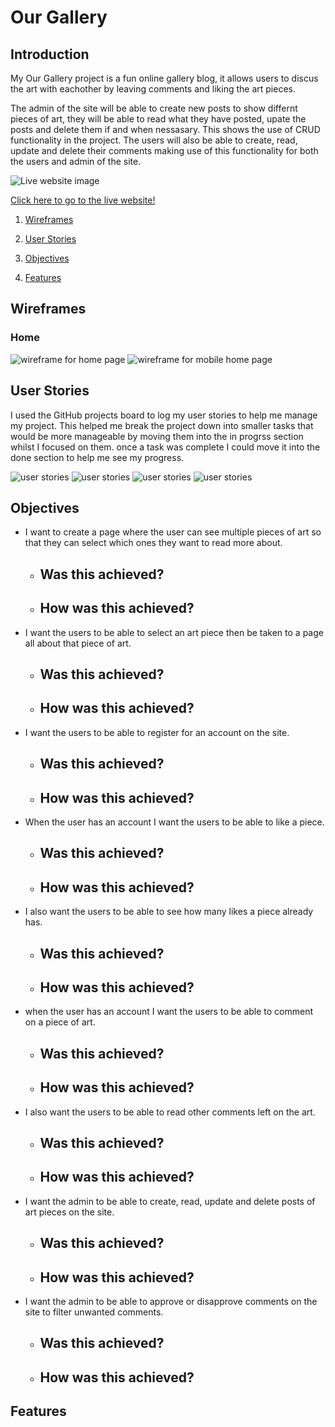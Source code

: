 # Our Gallery

## Introduction

My Our Gallery project is a fun online gallery blog, it allows users to discus the art with eachother by leaving comments and liking the art pieces.

The admin of the site will be able to create new posts to show differnt pieces of art, they will be able to read what they have posted, upate the posts and delete them if and when nessasary. This shows the use of CRUD functionality in the project. The users will also be able to create, read, update and delete their comments making use of this functionality for both the users and admin of the site.

<img src=" <!--Add Live Web Image--> " alt="Live website image"> 

[Click here to go to the live website!](<!--Add Website Link-->) 

1. [Wireframes](#wireframes)

2. [User Stories](#user-stories)
3. [Objectives](#objectives)

4. [Features](#features)
  
## Wireframes

### Home 
<img src="static/images/" alt="wireframe for home page">
<img src="static/images/" alt="wireframe for mobile home page">

## User Stories

I used the GitHub projects board to log my user stories to help me manage my project. 
This helped me break the project down into smaller tasks that would be more manageable by moving them into the in progrss section whilst I focused on them. once a task was complete I could move it into the done section to help me see my progress.


<img src="static/#" alt="user stories">
<img src="static/#" alt="user stories">
<img src="static/#" alt="user stories">
<img src="static/#" alt="user stories">

## Objectives

- I want to create a page where the user can see multiple pieces of art so that they can select which ones they want to read more about.
    - Was this achieved?
        - 
    - How was this achieved?
        -

- I want the users to be able to select an art piece then be taken to a page all about that piece of art.
    - Was this achieved?
        - 
    - How was this achieved?
        -

- I want the users to be able to register for an account on the site.
    - Was this achieved?
        - 
    - How was this achieved?
        -

- When the user has an account I want the users to be able to like a piece.
    - Was this achieved?
        - 
    - How was this achieved?
        -

- I also want the users to be able to see how many likes a piece already has.
    - Was this achieved?
        - 
    - How was this achieved?
        -

- when the user has an account I want the users to be able to comment on a piece of art.
    - Was this achieved?
        - 
    - How was this achieved?
        -

- I also want the users to be able to read other comments left on the art.
    - Was this achieved?
        - 
    - How was this achieved?
        -

- I want the admin to be able to create, read, update and delete posts of art pieces on the site.
    - Was this achieved?
        - 
    - How was this achieved?
        -

- I want the admin to be able to approve or disapprove comments on the site to filter unwanted comments.
    - Was this achieved?
        - 
    - How was this achieved?
        -

## Features

